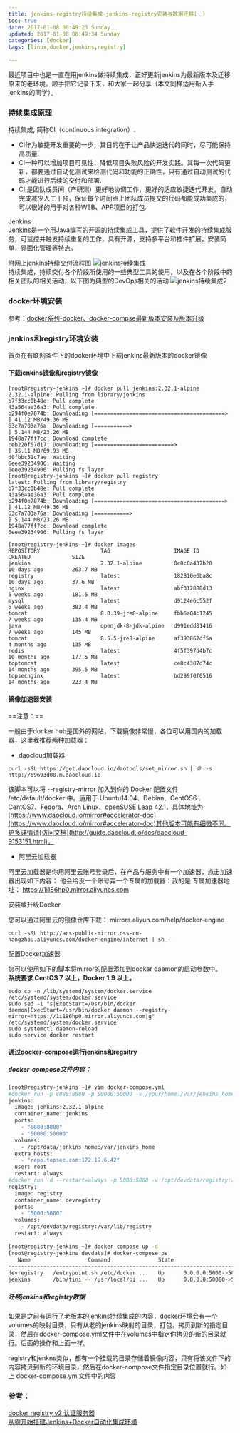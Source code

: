 ```yaml
---
title: jenkins-registry持续集成-jenkins-registry安装与数据迁移(一)
toc: true
date: 2017-01-08 00:49:23 Sunday
updated: 2017-01-08 00:49:34 Sunday
categories: [docker]
tags: [linux,docker,jenkins,registry]

---
```


最近项目中也是一直在用jenkins做持续集成，正好更新jenkins为最新版本及迁移原来的老环境。顺手把它记录下来，和大家一起分享（本文同样适用新入手jenkins的同学）。 

### 持续集成原理
持续集成, 简称CI（continuous integration）.
- CI作为敏捷开发重要的一步，其目的在于让产品快速迭代的同时，尽可能保持高质量.
- CI一种可以增加项目可见性，降低项目失败风险的开发实践。其每一次代码更新，都要通过自动化测试来检测代码和功能的正确性，只有通过自动测试的代码才能进行后续的交付和部署.
- CI 是团队成员间（产研测）更好地协调工作，更好的适应敏捷迭代开发，自动完成减少人工干预，保证每个时间点上团队成员提交的代码都能成功集成的，可以很好的用于对各种WEB、APP项目的打包.  
  
Jenkins  
[Jenkins](https://jenkins.io/index.html)是一个用Java编写的开源的持续集成工具，提供了软件开发的持续集成服务，可监控并触发持续重复的工作，具有开源，支持多平台和插件扩展，安装简单，界面化管理等特点。


附网上jenkins持续交付流程图
![jenkins持续集成](http://note.youdao.com/yws/public/resource/99e241ee6c7f4be7e9cd6bfb6a489fd8/xmlnote/CF1A4905662247D79B3FDA6FD00857DE/19125)  
持续集成，持续交付各个阶段所使用的一些典型工具的使用，以及在各个阶段中的相关团队的相关活动，以下图为典型的DevOps相关的活动
![jenkins持续集成2](http://note.youdao.com/yws/public/resource/99e241ee6c7f4be7e9cd6bfb6a489fd8/xmlnote/6E94BDCEE7DF4243AF6DA8C9AC831B1C/19140)

  
### docker环境安装
参考：[docker系列-docker、docker-compse最新版本安装及版本升级](http://www.troylc.cc/docker/2017/01/05/docker04ininstall.html)

### jenkins和registry环境安装

首页在有联网条件下的docker环境中下载jenkins最新版本的docker镜像

#### 下载jenkins镜像和registry镜像

```
[root@registry-jenkins ~]# docker pull jenkins:2.32.1-alpine
2.32.1-alpine: Pulling from library/jenkins
b7f33cc0b48e: Pull complete 
43a564ae36a3: Pull complete 
b294f0e7874b: Downloading [=========================================>         ] 41.12 MB/49.36 MB
63c7a703a76a: Downloading [===========>                                       ] 5.144 MB/23.26 MB
1948a77ff7cc: Download complete 
ceb220f57d17: Downloading [=========================>                         ] 35.11 MB/69.93 MB
d0fbbc51c7ae: Waiting 
6eee39234906: Waiting 
6eee39234906: Pulling fs layer 
[root@registry-jenkins ~]# docker pull registry
latest: Pulling from library/registry
b7f33cc0b48e: Pull complete 
43a564ae36a3: Pull complete 
b294f0e7874b: Downloading [=========================================>         ] 41.12 MB/49.36 MB
63c7a703a76a: Downloading [===========>                                       ] 5.144 MB/23.26 MB
1948a77ff7cc: Download complete 
6eee39234906: Pulling fs layer 

[root@registry-jenkins ~]# docker images
REPOSITORY                   TAG                    IMAGE ID            CREATED             SIZE
jenkins                      2.32.1-alpine          0c0c0a437b20        10 days ago         263.7 MB
registry                     latest                 182810e6ba8c        10 days ago         37.6 MB
nginx                        latest                 abf312888d13        5 weeks ago         181.5 MB
mysql                        latest                 d9124e6c552f        6 weeks ago         383.4 MB
tomcat                       8.0.39-jre8-alpine     fbb6a04c1245        7 weeks ago         135.4 MB
java                         openjdk-8-jdk-alpine   d991edd81416        7 weeks ago         145 MB
tomcat                       8.5.5-jre8-alpine      af393862df5a        4 months ago        135 MB
redis                        latest                 4f5f397d4b7c        10 months ago       177.5 MB
toptomcat                    latest                 ce8c4307d74c        14 months ago       395.5 MB
topsecnginx                  latest                 bd299f0f0516        14 months ago       223.4 MB

```

#### 镜像加速器安装

==注意：==  

一般由于docker hub是国外的网站，下载镜像非常慢，各位可以用国内的加载器，这里我推荐两种加载器：

- daocloud加载器

```
curl -sSL https://get.daocloud.io/daotools/set_mirror.sh | sh -s http://69693d08.m.daocloud.io
```
该脚本可以将 --registry-mirror 加入到你的 Docker 配置文件 /etc/default/docker 中。适用于 Ubuntu14.04、Debian、CentOS6 、CentOS7、Fedora、Arch Linux、openSUSE Leap 42.1，具体地址为 [https://www.daocloud.io/mirror#accelerator-doc](https://www.daocloud.io/mirror#accelerator-doc)其他版本可能有细微不同。更多详情请[访问文档](http://guide.daocloud.io/dcs/daocloud-9153151.html)。

-  阿里云加载器  

阿里云加载器是你用阿里云账号登录后，在产品与服务中有一个加速器，点击加速器出现如下内容：
他会给没一个账号弄一个专属的加载器：我的是 专属加速器地址： https://1i186hp0.mirror.aliyuncs.com

安装或升级Docker

您可以通过阿里云的镜像仓库下载： mirrors.aliyun.com/help/docker-engine

```
curl -sSL http://acs-public-mirror.oss-cn-hangzhou.aliyuncs.com/docker-engine/internet | sh -
```

配置Docker加速器

您可以使用如下的脚本将mirror的配置添加到docker daemon的启动参数中。  
**系统要求 CentOS 7 以上，Docker 1.9 以上。**

```
sudo cp -n /lib/systemd/system/docker.service /etc/systemd/system/docker.service
sudo sed -i "s|ExecStart=/usr/bin/docker daemon|ExecStart=/usr/bin/docker daemon --registry-mirror=https://1i186hp0.mirror.aliyuncs.com|g" /etc/systemd/system/docker.service
sudo systemctl daemon-reload
sudo service docker restart
```


#### 通过docker-compose运行jenkins和regsitry

##### docker-compose文件内容：

```bash
[root@registry-jenkins ~]# vim docker-compose.yml
#docker run -p 8080:8080 -p 50000:50000 -v /your/home:/var/jenkins_home jenkins
jenkins:
  image: jenkins:2.32.1-alpine
  container_name: jenkins
  ports:
    - "8080:8080"
    - "50000:50000"
  volumes:
    - /opt/data/jenkins_home:/var/jenkins_home
  extra_hosts: 
    - "repo.topsec.com:172.19.6.42"
  user: root
  restart: always
#docker run -d --restart=always -p 5000:5000 -v /opt/devdata/registry:/var/lib/registry --name devregistry registry
registry:
  image: registry
  container_name: devregistry
  ports:
    - "5000:5000"
  volumes:
    - /opt/devdata/registry:/var/lib/registry
  restart: always
  
[root@registry-jenkins ~]# docker-compose up -d
[root@registry-jenkins devdata]# docker-compose ps
   Name                  Command               State                        Ports                       
-------------------------------------------------------------------------------------------------------
devregistry   /entrypoint.sh /etc/docker ...   Up      0.0.0.0:5000->5000/tcp                           
jenkins       /bin/tini -- /usr/local/bi ...   Up      0.0.0.0:50000->50000/tcp, 0.0.0.0:8080->8080/tcp 


```
##### 迁移jenkins和registry数据  
如果是之前有运行了老版本的jenkins持续集成的内容，docker环境会有一个volumes的映射目录，只有从老的jenkins映射的目录，打包，拷贝到新的指定目录，然后在docker-compose.yml文件中在volumes中指定你拷贝的新的目录就行。后面的操作和上面一样。

registry和jenkns类似，都有一个挂载的目录存储着镜像内容，只有将该文件下的内容拷贝到新的环境目录，然后在docker-compose文件指定目录位置就行。如上 docker-compose.yml文件中的内容

### 参考：

[docker registry v2 认证服务器](http://www.dockerinfo.net/?s=registry)  
[从零开始搭建Jenkins+Docker自动化集成环境](http://www.dockerinfo.net/2457.html)










